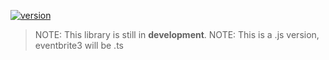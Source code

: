 [![version](https://img.shields.io/npm/v/eventbrite2.svg)](http://npm.im/eventbrite2)

> NOTE: This library is still in **development**. 
> NOTE: This is a .js version, eventbrite3 will be .ts 


